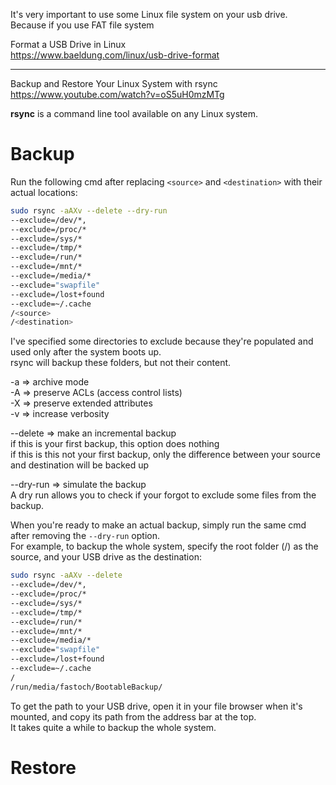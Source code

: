 It's very important to use some Linux file system on your usb drive.  
Because if you use FAT file system

Format a USB Drive in Linux  
https://www.baeldung.com/linux/usb-drive-format

---

Backup and Restore Your Linux System with rsync  
https://www.youtube.com/watch?v=oS5uH0mzMTg  

**rsync** is a command line tool available on any Linux system.  

# Backup

Run the following cmd after replacing `<source>` and `<destination>` with their actual locations:
```bash
sudo rsync -aAXv --delete --dry-run
--exclude=/dev/*,
--exclude=/proc/*
--exclude=/sys/*
--exclude=/tmp/*
--exclude=/run/*
--exclude=/mnt/*
--exclude=/media/*
--exclude="swapfile"
--exclude=/lost+found
--exclude=~/.cache
/<source>
/<destination>
```

I've specified some directories to exclude because they're populated and used only after the system boots up.  
rsync will backup these folders, but not their content.  
    
-a => archive mode  
-A => preserve ACLs (access control lists)  
-X => preserve extended attributes  
-v => increase verbosity  

--delete => make an incremental backup  
if this is your first backup, this option does nothing  
if this is this not your first backup, only the difference between your source and destination will be backed up
  
--dry-run => simulate the backup  
 A dry run allows you to check if your forgot to exclude some files from the backup.

When you're ready to make an actual backup, simply run the same cmd after removing the `--dry-run` option.  
For example, to backup the whole system, specify the root folder (/) as the source, and your USB drive as the destination:
```bash
sudo rsync -aAXv --delete
--exclude=/dev/*,
--exclude=/proc/*
--exclude=/sys/*
--exclude=/tmp/*
--exclude=/run/*
--exclude=/mnt/*
--exclude=/media/*
--exclude="swapfile"
--exclude=/lost+found
--exclude=~/.cache
/
/run/media/fastoch/BootableBackup/
```

To get the path to your USB drive, open it in your file browser when it's mounted, and copy its path from the address bar at the top.  
It takes quite a while to backup the whole system. 

# Restore


